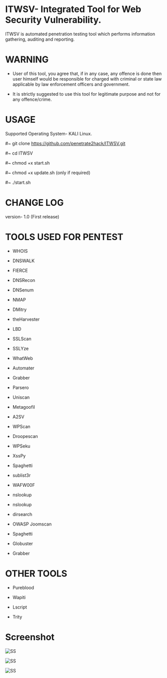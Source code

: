 # ITWSV- Integrated Tool for Web Security Vulnerability.

ITWSV is automated penetration testing tool which performs information gathering, auditing and reporting.

# WARNING

-	User of this tool, you agree that, if in any case, any offence is done then user himself would be responsible for charged with criminal or state law applicable by law enforcement officers and government.

-	It is strictly suggested to use this tool for legitimate purpose and not for any offence/crime.

# USAGE

Supported Operating System- KALI Linux.

#~ git clone https://github.com/penetrate2hack/ITWSV.git

#~ cd ITWSV

#~ chmod +x start.sh

#~ chmod +x update.sh (only if required)

#~ ./start.sh

# CHANGE LOG

version- 1.0 (First release)


# TOOLS USED FOR PENTEST

-	WHOIS

-	DNSWALK

-	FIERCE 

-	DNSRecon

-	DNSenum

-	NMAP

-	DMitry

-	theHarvester

-	LBD

-	SSLScan

-	SSLYze

-	WhatWeb

-	Automater

-	Grabber

-	Parsero

-	Uniscan

-	Metagoofil

-	A2SV

-	WPScan

-	Droopescan 

-	WPSeku

-	XssPy

-	Spaghetti

-	sublist3r

-	WAFW00F

-	nslookup

-	nslookup

-	dirsearch

-	OWASP Joomscan

-	Spaghetti

-	Globuster

- Grabber

# OTHER TOOLS

- Pureblood

- Wapiti

- Lscript

- Trity

# Screenshot

![SS](https://github.com/penetrate2hack/ITWSV/blob/master/My_script/SS/ss1.png)

![SS](https://github.com/penetrate2hack/ITWSV/blob/master/My_script/SS/ss2.png)

![SS](https://github.com/penetrate2hack/ITWSV/blob/master/My_script/SS/ss3.png)

